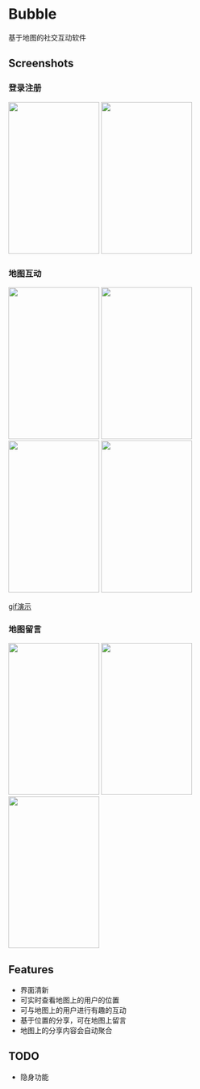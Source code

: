 # Bubble
基于地图的社交互动软件


## Screenshots

### 登录注册

<img width="180" height="300" src="http://oupl6wdxc.bkt.clouddn.com/18-2-16/46239733.jpg"></img>
<img width="180" height="300" src="http://oupl6wdxc.bkt.clouddn.com/18-2-16/60294569.jpg"></img>

### 地图互动

<img width="180" height="300" src="http://oupl6wdxc.bkt.clouddn.com/18-2-16/87333966.jpg"></img>
<img width="180" height="300" src="http://oupl6wdxc.bkt.clouddn.com/18-2-16/54039235.jpg"></img>
<img width="180" height="300" src="http://oupl6wdxc.bkt.clouddn.com/18-2-16/69111848.jpg"></img>
<img width="180" height="300" src="http://oupl6wdxc.bkt.clouddn.com/18-2-16/42811889.jpg"></img>  

[gif演示](http://oupl6wdxc.bkt.clouddn.com/18-2-16/63647592.jpg)


### 地图留言

<img width="180" height="300" src="http://oupl6wdxc.bkt.clouddn.com/18-2-16/68692965.jpg"></img>
<img width="180" height="300" src="http://oupl6wdxc.bkt.clouddn.com/18-2-16/74245720.jpg"></img>
<img width="180" height="300" src="http://oupl6wdxc.bkt.clouddn.com/18-2-16/67042780.jpg"></img>


## Features
* 界面清新
* 可实时查看地图上的用户的位置
* 可与地图上的用户进行有趣的互动
* 基于位置的分享，可在地图上留言
* 地图上的分享内容会自动聚合

## TODO
* 隐身功能
